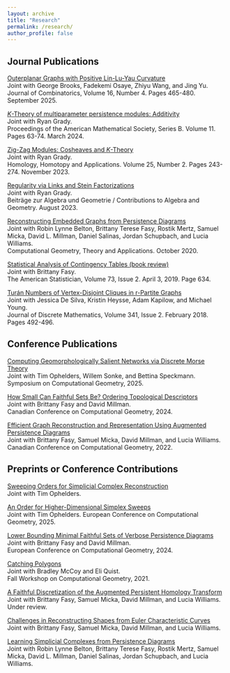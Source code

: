```yaml
---
layout: archive
title: "Research"
permalink: /research/
author_profile: false
---
```


## Journal Publications
[Outerplanar Graphs with Positive Lin-Lu-Yau Curvature](https://link.intlpress.com/JDetail/1970159978082324481) \
Joint with George Brooks, Fadekemi Osaye, Zhiyu Wang, and Jing Yu. \
Journal of Combinatorics, Volume 16, Number 4. Pages 465-480. September 2025. 


[$K$-Theory of multiparameter persistence modules:
Additivity](https://www.ams.org/journals/bproc/2024-11-06/S2330-1511-2024-00208-7/)
\
Joint with Ryan Grady. \
Proceedings of the American Mathematical Society, Series B. Volume 11. Pages 63-74. March 2024.

[Zig-Zag Modules: Cosheaves and
$K$-Theory](https://www.intlpress.com/site/pub/pages/journals/items/hha/content/vols/0025/0002/a011/index.php) \
Joint with Ryan Grady. \
Homology, Homotopy and Applications. Volume 25, Number 2. Pages 243-274. November 2023.

[Regularity via Links and Stein Factorizations](https://link.springer.com/article/10.1007/s13366-023-00713-y) \
Joint with Ryan Grady. \
Beiträge zur Algebra und Geometrie / Contributions to Algebra and Geometry.
August 2023.

[Reconstructing Embedded Graphs from Persistence Diagrams](https://www.sciencedirect.com/science/article/pii/S0925772120300523) \
Joint with Robin Lynne Belton, Brittany Terese Fasy, Rostik Mertz, Samuel Micka,
David L. Millman, Daniel Salinas, Jordan Schupbach, and Lucia
Williams. \
Computational Geometry, Theory and Applications. October 2020.

[Statistical Analysis of Contingency
Tables (book review)](https://www.tandfonline.com/doi/full/10.1080/00031305.2019.1571848) \
Joint with Brittany Fasy. \
The American Statistician, Volume 73, Issue 2. April 3, 2019. Page 634.

[Turán Numbers of Vertex-Disjoint Cliques in r-Partite
Graphs](https://www.sciencedirect.com/science/article/pii/S0012365X17303266) \
Joint with Jessica De Silva, Kristin Heysse, Adam Kapilow, and
Michael Young. \
Journal of Discrete Mathematics, Volume 341, Issue 2. February 2018. Pages
492-496.

## Conference Publications 
[Computing Geomorphologically Salient Networks via Discrete Morse Theory](https://drops.dagstuhl.de/storage/00lipics/lipics-vol332-socg2025/LIPIcs.SoCG.2025.70/LIPIcs.SoCG.2025.70.pdf) \
Joint with Tim Ophelders, Willem Sonke, and Bettina Speckmann. \
Symposium on Computational Geometry, 2025.

[How Small Can Faithful Sets Be? Ordering Topological Descriptors](https://cosc.brocku.ca/~rnishat/CCCG_2024_proceedings.pdf) \
Joint with Brittany Fasy and David Millman. \
Canadian Conference on Computational Geometry, 2024.

[Efficient Graph Reconstruction and Representation Using Augmented Persistence Diagrams](https://www.torontomu.ca/content/dam/canadian-conference-computational-geometry-2022/papers/CCCG2022_paper_49.pdf) \
Joint with Brittany Fasy, Samuel Micka, David Millman, and Lucia Williams. \
Canadian Conference on Computational Geometry, 2022.

## Preprints or Conference Contributions
[Sweeping Orders for Simplicial Complex Reconstruction](https://arxiv.org/pdf/2501.01901) \
Joint with Tim Ophelders. 

[An Order for Higher-Dimensional Simplex Sweeps]() \
Joint with Tim Ophelders. 
European Conference on Computational Geometry, 2025.

[Lower Bounding Minimal Faithful Sets of Verbose Persistence Diagrams](https://eurocg2024.math.uoi.gr/data/uploads/paper_28.pdf) \
Joint with Brittany Fasy and David Millman. \
European Conference on Computational Geometry, 2024.


[Catching Polygons](https://arxiv.org/abs/2201.01286) \
Joint with Bradley McCoy and Eli Quist. \
Fall Workshop on Computational Geometry, 2021.


[A Faithful Discretization of the Augmented Persistent Homology
Transform](https://arxiv.org/abs/1912.12759) \
Joint with Brittany Fasy, Samuel Micka, David Millman, and Lucia Williams. \
Under review.

[Challenges in Reconstructing Shapes from Euler Characteristic
Curves](https://arxiv.org/abs/1811.11337) \
Joint with Brittany Fasy, Samuel Micka, David Millman, and Lucia Williams.

[Learning Simplicial Complexes from Persistence
Diagrams](https://arxiv.org/abs/1805.10716) \
Joint with Robin Lynne Belton, Brittany Terese Fasy, Rostik Mertz, Samuel Micka,
David L. Millman, Daniel Salinas, Jordan Schupbach, and Lucia
Williams.
